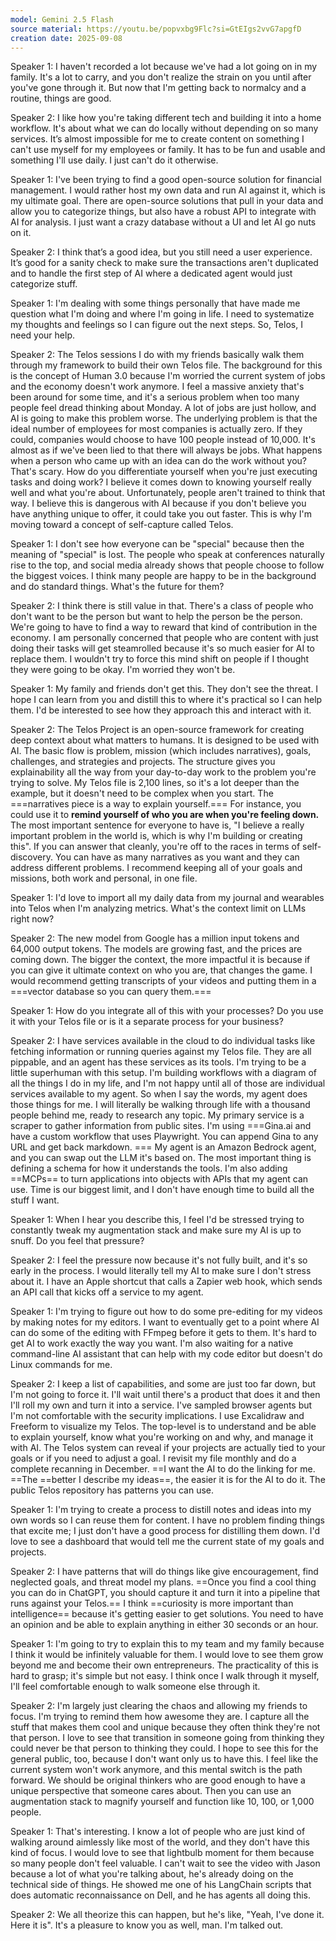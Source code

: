 ```yaml
---
model: Gemini 2.5 Flash
source material: https://youtu.be/popvxbg9Flc?si=GtEIgs2vvG7apgfD
creation date: 2025-09-08
---
```

Speaker 1: I haven't recorded a lot because we've had a lot going on in my family. It's a lot to carry, and you don't realize the strain on you until after you've gone through it. But now that I'm getting back to normalcy and a routine, things are good.

Speaker 2: I like how you're taking different tech and building it into a home workflow. It's about what we can do locally without depending on so many services. It’s almost impossible for me to create content on something I can't use myself for my employees or family. It has to be fun and usable and something I'll use daily. I just can't do it otherwise.

Speaker 1: I've been trying to find a good open-source solution for financial management. I would rather host my own data and run AI against it, which is my ultimate goal. There are open-source solutions that pull in your data and allow you to categorize things, but also have a robust API to integrate with AI for analysis. I just want a crazy database without a UI and let AI go nuts on it.

Speaker 2: I think that’s a good idea, but you still need a user experience. It’s good for a sanity check to make sure the transactions aren't duplicated and to handle the first step of AI where a dedicated agent would just categorize stuff.

Speaker 1: I'm dealing with some things personally that have made me question what I'm doing and where I'm going in life. I need to systematize my thoughts and feelings so I can figure out the next steps. So, Telos, I need your help.

Speaker 2: The Telos sessions I do with my friends basically walk them through my framework to build their own Telos file. The background for this is the concept of Human 3.0 because I'm worried the current system of jobs and the economy doesn't work anymore. I feel a massive anxiety that's been around for some time, and it's a serious problem when too many people feel dread thinking about Monday. A lot of jobs are just hollow, and AI is going to make this problem worse. The underlying problem is that the ideal number of employees for most companies is actually zero. If they could, companies would choose to have 100 people instead of 10,000. It's almost as if we've been lied to that there will always be jobs. What happens when a person who came up with an idea can do the work without you? That's scary. How do you differentiate yourself when you're just executing tasks and doing work? I believe it comes down to knowing yourself really well and what you're about. Unfortunately, people aren't trained to think that way. I believe this is dangerous with AI because if you don't believe you have anything unique to offer, it could take you out faster. This is why I'm moving toward a concept of self-capture called Telos.

Speaker 1: I don't see how everyone can be "special" because then the meaning of "special" is lost. The people who speak at conferences naturally rise to the top, and social media already shows that people choose to follow the biggest voices. I think many people are happy to be in the background and do standard things. What's the future for them?

Speaker 2: I think there is still value in that. There's a class of people who don't want to be the person but want to help the person be the person. We're going to have to find a way to reward that kind of contribution in the economy. I am personally concerned that people who are content with just doing their tasks will get steamrolled because it's so much easier for AI to replace them. I wouldn't try to force this mind shift on people if I thought they were going to be okay. I'm worried they won't be.

Speaker 1: My family and friends don't get this. They don't see the threat. I hope I can learn from you and distill this to where it's practical so I can help them. I'd be interested to see how they approach this and interact with it.

Speaker 2: The Telos Project is an open-source framework for creating deep context about what matters to humans. It is designed to be used with AI. The basic flow is problem, mission (which includes narratives), goals, challenges, and strategies and projects. The structure gives you explainability all the way from your day-to-day work to the problem you're trying to solve. My Telos file is 2,100 lines, so it's a lot deeper than the example, but it doesn't need to be complex when you start. The ===narratives piece is a way to explain yourself.=== For instance, you could use it to **remind yourself of who you are when you're feeling down.** The most important sentence for everyone to have is, "I believe a really important problem in the world is, which is why I'm building or creating this". If you can answer that cleanly, you're off to the races in terms of self-discovery. You can have as many narratives as you want and they can address different problems. I recommend keeping all of your goals and missions, both work and personal, in one file.

Speaker 1: I'd love to import all my daily data from my journal and wearables into Telos when I'm analyzing metrics. What's the context limit on LLMs right now?

Speaker 2: The new model from Google has a million input tokens and 64,000 output tokens. The models are growing fast, and the prices are coming down. The bigger the context, the more impactful it is because if you can give it ultimate context on who you are, that changes the game. I would recommend getting transcripts of your videos and putting them in a ===vector database so you can query them.===

Speaker 1: How do you integrate all of this with your processes? Do you use it with your Telos file or is it a separate process for your business?

Speaker 2: I have services available in the cloud to do individual tasks like fetching information or running queries against my Telos file. They are all pippable, and an agent has these services as its tools. I'm trying to be a little superhuman with this setup. I'm building workflows with a diagram of all the things I do in my life, and I'm not happy until all of those are individual services available to my agent. So when I say the words, my agent does those things for me. I will literally be walking through life with a thousand people behind me, ready to research any topic. My primary service is a scraper to gather information from public sites. I'm using ===Gina.ai and have a custom workflow that uses Playwright. You can append Gina to any URL and get back markdown. === My agent is an Amazon Bedrock agent, and you can swap out the LLM it's based on. The most important thing is defining a schema for how it understands the tools. I'm also adding ==MCPs== to turn applications into objects with APIs that my agent can use. Time is our biggest limit, and I don't have enough time to build all the stuff I want.

Speaker 1: When I hear you describe this, I feel I'd be stressed trying to constantly tweak my augmentation stack and make sure my AI is up to snuff. Do you feel that pressure?

Speaker 2: I feel the pressure now because it's not fully built, and it's so early in the process. I would literally tell my AI to make sure I don't stress about it. I have an Apple shortcut that calls a Zapier web hook, which sends an API call that kicks off a service to my agent.

Speaker 1: I'm trying to figure out how to do some pre-editing for my videos by making notes for my editors. I want to eventually get to a point where AI can do some of the editing with FFmpeg before it gets to them. It's hard to get AI to work exactly the way you want. I'm also waiting for a native command-line AI assistant that can help with my code editor but doesn't do Linux commands for me.

Speaker 2: I keep a list of capabilities, and some are just too far down, but I'm not going to force it. I'll wait until there's a product that does it and then I'll roll my own and turn it into a service. I've sampled browser agents but I'm not comfortable with the security implications. I use Excalidraw and Freeform to visualize my Telos. The top-level is to understand and be able to explain yourself, know what you're working on and why, and manage it with AI. The Telos system can reveal if your projects are actually tied to your goals or if you need to adjust a goal. I revisit my file monthly and do a complete recanning in December. ==I want the AI to do the linking for me. ==The ==better I describe my ideas==, the easier it is for the AI to do it. The public Telos repository has patterns you can use.

Speaker 1: I'm trying to create a process to distill notes and ideas into my own words so I can reuse them for content. I have no problem finding things that excite me; I just don't have a good process for distilling them down. I'd love to see a dashboard that would tell me the current state of my goals and projects.

Speaker 2: I have patterns that will do things like give encouragement, find neglected goals, and threat model my plans. ==Once you find a cool thing you can do in ChatGPT, you should capture it and turn it into a pipeline that runs against your Telos.== I think ==curiosity is more important than intelligence== because it's getting easier to get solutions. You need to have an opinion and be able to explain anything in either 30 seconds or an hour.

Speaker 1: I'm going to try to explain this to my team and my family because I think it would be infinitely valuable for them. I would love to see them grow beyond me and become their own entrepreneurs. The practicality of this is hard to grasp; it's simple but not easy. I think once I walk through it myself, I'll feel comfortable enough to walk someone else through it.

Speaker 2: I'm largely just clearing the chaos and allowing my friends to focus. I'm trying to remind them how awesome they are. I capture all the stuff that makes them cool and unique because they often think they're not that person. I love to see that transition in someone going from thinking they could never be that person to thinking they could. I hope to see this for the general public, too, because I don't want only us to have this. I feel like the current system won't work anymore, and this mental switch is the path forward. We should be original thinkers who are good enough to have a unique perspective that someone cares about. Then you can use an augmentation stack to magnify yourself and function like 10, 100, or 1,000 people.

Speaker 1: That's interesting. I know a lot of people who are just kind of walking around aimlessly like most of the world, and they don't have this kind of focus. I would love to see that lightbulb moment for them because so many people don't feel valuable. I can't wait to see the video with Jason because a lot of what you're talking about, he's already doing on the technical side of things. He showed me one of his LangChain scripts that does automatic reconnaissance on Dell, and he has agents all doing this.

Speaker 2: We all theorize this can happen, but he's like, "Yeah, I've done it. Here it is". It's a pleasure to know you as well, man. I'm talked out.